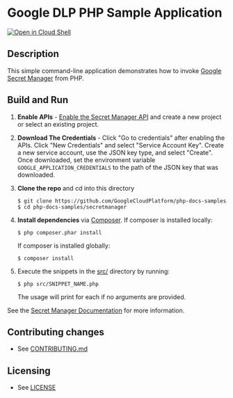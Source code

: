 # Google DLP PHP Sample Application

[![Open in Cloud Shell][shell_img]][shell_link]

[shell_img]: http://gstatic.com/cloudssh/images/open-btn.svg
[shell_link]: https://console.cloud.google.com/cloudshell/open?git_repo=https://github.com/googlecloudplatform/php-docs-samples&page=editor&working_dir=dlp

## Description

This simple command-line application demonstrates how to invoke
[Google Secret Manager][secretmanager] from PHP.

## Build and Run

1.  **Enable APIs** - [Enable the Secret Manager
    API](https://console.cloud.google.com/flows/enableapi?apiid=secretmanager.googleapis.com)
    and create a new project or select an existing project.

1.  **Download The Credentials** - Click "Go to credentials" after enabling the
    APIs. Click "New Credentials" and select "Service Account Key". Create a new
    service account, use the JSON key type, and select "Create". Once
    downloaded, set the environment variable `GOOGLE_APPLICATION_CREDENTIALS` to
    the path of the JSON key that was downloaded.

1.  **Clone the repo** and cd into this directory

    ```text
    $ git clone https://github.com/GoogleCloudPlatform/php-docs-samples
    $ cd php-docs-samples/secretmanager
    ```

1.  **Install dependencies** via [Composer][install-composer]. If composer is
    installed locally:


    ```text
    $ php composer.phar install
    ```

    If composer is installed globally:

    ```text
    $ composer install
    ```

1.  Execute the snippets in the [src/](src/) directory by running:

    ```text
    $ php src/SNIPPET_NAME.php
    ```

    The usage will print for each if no arguments are provided.

See the [Secret Manager Documentation](https://cloud.google.com/secret-manager/docs) for more information.

## Contributing changes

* See [CONTRIBUTING.md](../CONTRIBUTING.md)

## Licensing

* See [LICENSE](../LICENSE)

[install-composer]: http://getcomposer.org/doc/00-intro.md
[secretmanager]: https://cloud.google.com/secret-manager
